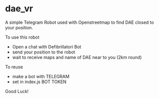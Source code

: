 # dae_vr
A simple Telegram Robot used with Openstreetmap to find DAE closed to your position.

To use this robot

- Open a chat with Defibrillatori Bot
- send your position to the robot
- wait to receive maps and name of DAE near to you (2km round)
  
To reuse

- make a bot with TELEGRAM
- set in index.js BOT TOKEN

Good Luck!
